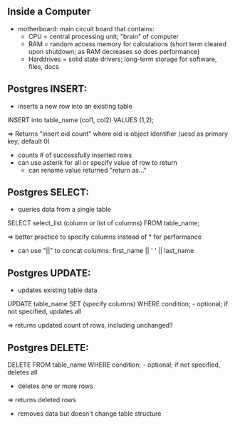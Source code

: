 ## Inside a Computer
- motherboard: main circuit board that contains:
  - CPU = central processing unit; "brain" of computer
  - RAM = random access memory for calculations (short term cleared upon shutdown; as RAM decreases so does performance)
  - Harddrives = solid state drivers; long-term storage for software, files, docs

## Postgres INSERT:
- inserts a new row into an existing table

INSERT into table_name (col1, col2)
  VALUES (1,2);
  
 => Returns "insert oid count" where oid is object identifier (uesd as primary key; default 0)
 - counts # of successfully inserted rows
 - can use asterik for all or specify value of row to return
    - can rename value returned "return as..."
 
 ## Postgres SELECT:
 - queries data from a single table
 
 SELECT
  select_list (column or list of columns)
 FROM
  table_name;
 
 => better practice to specify columns instead of * for performance
 - can use "||" to concat columns: first_name || ' ' || last_name
 
## Postgres UPDATE:
- updates existing table data

UPDATE table_name
SET (specify columns)
WHERE condition; - optional; if not specified, updates all

=> returns updated count of rows, including unchanged?

## Postgres DELETE:

DELETE FROM table_name
WHERE condition; - optional; if not specified, deletes all
- deletes one or more rows

=> returns deleted rows
- removes data but doesn't change table structure

